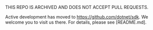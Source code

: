 THIS REPO IS ARCHIVED AND DOES NOT ACCEPT PULL REQUESTS.

Active development has moved to https://github.com/dotnet/sdk. We welcome
you to visit us there. For details, please see [README.md].